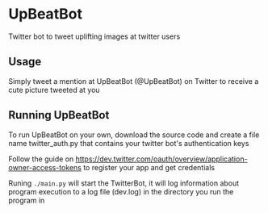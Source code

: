 # UpBeatBot
Twitter bot to tweet uplifting images at twitter users

## Usage
Simply tweet a mention at UpBeatBot (@UpBeatBot) on Twitter to receive a cute picture tweeted at you

## Running UpBeatBot
To run UpBeatBot on your own, download the source code and create a file name twitter_auth.py that contains your twitter bot's authentication keys

Follow the guide on https://dev.twitter.com/oauth/overview/application-owner-access-tokens to register your app and get credentials

Runing `./main.py` will start the TwitterBot, it will log information about program execution to a log file (dev.log) in the directory you run the program in
